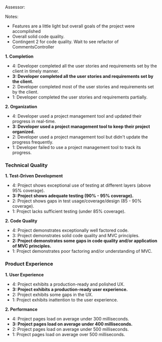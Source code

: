 Assessor:

Notes:

* Features are a little light but overall goals of the project were accomplished
* Overall solid code quality.
* Contingent 2 for code quality. Wait to see refactor of CommentsController

**1. Completion**

* 4: Developer completed all the user stories and requirements set by the client in timely manner.
* **3: Developer completed all the user stories and requirements set by the client.**
* 2: Developer completed most of the user stories and requirements set by the client.
* 1: Developer completed the user stories and requirements partially.

**2. Organization**

* 4: Developer used a project management tool and updated their progress in real-time.
* **3: Developer used a project management tool to keep their project organized.**
* 2: Developer used a project management tool but didn't update the progress frequently.
* 1: Developer failed to use a project management tool to track its progress.

### Technical Quality

**1. Test-Driven Development**

* 4: Project shows exceptional use of testing at different layers (above 95% coverage).
* **3: Project shows adequate testing (90% - 95% coverage).**
* 2: Project shows gaps in test usage/coverage/design (85 - 90% coverage).
* 1: Project lacks sufficient testing (under 85% coverage).

**2. Code Quality**

* 4: Project demonstrates exceptionally well factored code.
* 3: Project demonstrates solid code quality and MVC principles.
* **2: Project demonstrates some gaps in code quality and/or application of MVC principles.**
* 1: Project demonstrates poor factoring and/or understanding of MVC.

### Product Experience

**1. User Experience**

* 4: Project exhibits a production-ready and polished UX.
* **3: Project exhibits a production-ready user experience.**
* 2: Project exhibits some gaps in the UX.
* 1: Project exhibits inattention to the user experience.

**2. Performance**

* 4: Project pages load on average under 300 milliseconds.
* **3: Project pages load on average under 400 milliseconds.**
* 2: Project pages load on average under 500 milliseconds.
* 1: Project pages load on average over 500 milliseconds.
